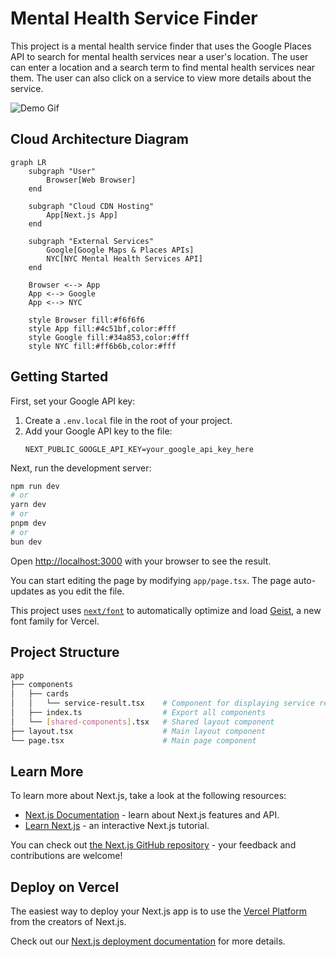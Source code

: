 # Mental Health Service Finder

This project is a mental health service finder that uses the Google Places API to search for mental health services near a user's location. The user can enter a location and a search term to find mental health services near them. The user can also click on a service to view more details about the service.

![Demo Gif](demo.gif)

## Cloud Architecture Diagram

```mermaid
graph LR
    subgraph "User"
        Browser[Web Browser]
    end

    subgraph "Cloud CDN Hosting"
        App[Next.js App]
    end

    subgraph "External Services"
        Google[Google Maps & Places APIs]
        NYC[NYC Mental Health Services API]
    end

    Browser <--> App
    App <--> Google
    App <--> NYC

    style Browser fill:#f6f6f6
    style App fill:#4c51bf,color:#fff
    style Google fill:#34a853,color:#fff
    style NYC fill:#ff6b6b,color:#fff
```

## Getting Started

First, set your Google API key:

1. Create a `.env.local` file in the root of your project.
2. Add your Google API key to the file:
   ```
   NEXT_PUBLIC_GOOGLE_API_KEY=your_google_api_key_here
   ```

Next, run the development server:

```bash
npm run dev
# or
yarn dev
# or
pnpm dev
# or
bun dev
```

Open [http://localhost:3000](http://localhost:3000) with your browser to see the result.

You can start editing the page by modifying `app/page.tsx`. The page auto-updates as you edit the file.

This project uses [`next/font`](https://nextjs.org/docs/app/building-your-application/optimizing/fonts) to automatically optimize and load [Geist](https://vercel.com/font), a new font family for Vercel.

## Project Structure

```bash
app
├── components
│   ├── cards
│   │   └── service-result.tsx    # Component for displaying service results
│   ├── index.ts                  # Export all components
│   └── [shared-components].tsx   # Shared layout component
├── layout.tsx                    # Main layout component
└── page.tsx                      # Main page component
```

## Learn More

To learn more about Next.js, take a look at the following resources:

- [Next.js Documentation](https://nextjs.org/docs) - learn about Next.js features and API.
- [Learn Next.js](https://nextjs.org/learn) - an interactive Next.js tutorial.

You can check out [the Next.js GitHub repository](https://github.com/vercel/next.js) - your feedback and contributions are welcome!

## Deploy on Vercel

The easiest way to deploy your Next.js app is to use the [Vercel Platform](https://vercel.com/new?utm_medium=default-template&filter=next.js&utm_source=create-next-app&utm_campaign=create-next-app-readme) from the creators of Next.js.

Check out our [Next.js deployment documentation](https://nextjs.org/docs/app/building-your-application/deploying) for more details.
